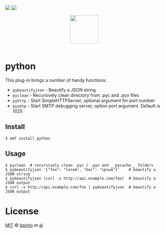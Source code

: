 [![][travis-badge]][travis-link]
![][license-badge]

<div align="center">
  <a href="http://github.com/oh-my-fish/oh-my-fish">
  <img width=90px  src="https://cloud.githubusercontent.com/assets/8317250/8510172/f006f0a4-230f-11e5-98b6-5c2e3c87088f.png">
  </a>
</div>
<br>


# python

This plug-in brings a number of handy functions:

- `pybeautifyjson` - Beautify a JSON string
- `pyclean` - Recursively clean directory from .pyc and .pyo files
- `pyhttp` - Start SimpleHTTPServer, optional argument for port number
- `pysmtp` - Start SMTP debugging server, option port argument. Default is 1025


## Install

```fish
$ omf install python
```


## Usage

```fish
$ pyclean  # recursively clean .pyc / .pyo and __pycache__ folders
$ pybeautifyjson '{"foo": "lorem", "bar": "ipsum"}'    # beautify a JSON string
$ pybeautifyjson (curl -s http://api.example.com/foo)  # beautify a JSON output
$ curl -s http://api.example.com/foo | pybeautifyjson  # beautify a JSON output
```


# License

[MIT][mit] © [bpinto][author] et [al][contributors]


[mit]:             http://opensource.org/licenses/MIT
[author]:          https://github.com/bpinto
[contributors]:    https://github.com/oh-my-fish/plugin-python/graphs/contributors
[omf-link]:        https://www.github.com/oh-my-fish/oh-my-fish

[license-badge]:   https://img.shields.io/badge/license-MIT-007EC7.svg?style=flat-square
[travis-badge]:    http://img.shields.io/travis/oh-my-fish/plugin-python.svg?style=flat-square
[travis-link]:     https://travis-ci.org/oh-my-fish/plugin-python
